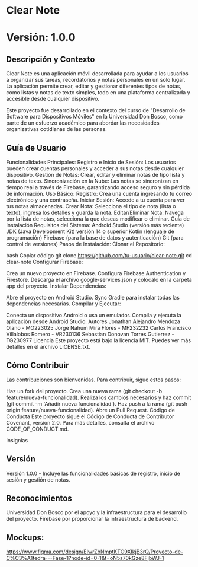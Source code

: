 # Clear Note
# Versión: 1.0.0

## Descripción y Contexto
Clear Note es una aplicación móvil desarrollada para ayudar a los usuarios a organizar sus tareas, recordatorios y notas personales en un solo lugar. La aplicación permite crear, editar y gestionar diferentes tipos de notas, como listas y notas de texto simples, todo en una plataforma centralizada y accesible desde cualquier dispositivo.

Este proyecto fue desarrollado en el contexto del curso de "Desarrollo de Software para Dispositivos Móviles" en la Universidad Don Bosco, como parte de un esfuerzo académico para abordar las necesidades organizativas cotidianas de las personas.

## Guía de Usuario
Funcionalidades Principales:
Registro e Inicio de Sesión: Los usuarios pueden crear cuentas personales y acceder a sus notas desde cualquier dispositivo.
Gestión de Notas: Crear, editar y eliminar notas de tipo lista y notas de texto.
Sincronización en la Nube: Las notas se sincronizan en tiempo real a través de Firebase, garantizando acceso seguro y sin pérdida de información.
Uso Básico:
Registro: Crea una cuenta ingresando tu correo electrónico y una contraseña.
Iniciar Sesión: Accede a tu cuenta para ver tus notas almacenadas.
Crear Nota: Selecciona el tipo de nota (lista o texto), ingresa los detalles y guarda la nota.
Editar/Eliminar Nota: Navega por la lista de notas, selecciona la que deseas modificar o eliminar.
Guía de Instalación
Requisitos del Sistema:
Android Studio (versión más reciente)
JDK (Java Development Kit) versión 14 o superior
Kotlin (lenguaje de programación)
Firebase (para la base de datos y autenticación)
Git (para control de versiones)
Pasos de Instalación:
Clonar el Repositorio:

bash
Copiar código
git clone https://github.com/tu-usuario/clear-note.git
cd clear-note
Configurar Firebase:

Crea un nuevo proyecto en Firebase.
Configura Firebase Authentication y Firestore.
Descarga el archivo google-services.json y colócalo en la carpeta app del proyecto.
Instalar Dependencias:

Abre el proyecto en Android Studio.
Sync Gradle para instalar todas las dependencias necesarias.
Compilar y Ejecutar:

Conecta un dispositivo Android o usa un emulador.
Compila y ejecuta la aplicación desde Android Studio.
Autores
Jonathan Alejandro Mendoza Olano - MO223025
Jorge Nahum Mira Flores - MF232232
Carlos Francisco Villalobos Romero - VR230136
Sebastian Donovan Torres Gutierrez - TG230977
Licencia
Este proyecto está bajo la licencia MIT. Puedes ver más detalles en el archivo LICENSE.txt.

## Cómo Contribuir
Las contribuciones son bienvenidas. Para contribuir, sigue estos pasos:

Haz un fork del proyecto.
Crea una nueva rama (git checkout -b feature/nueva-funcionalidad).
Realiza los cambios necesarios y haz commit (git commit -m 'Añadir nueva funcionalidad').
Haz push a la rama (git push origin feature/nueva-funcionalidad).
Abre un Pull Request.
Código de Conducta
Este proyecto sigue el Código de Conducta de Contributor Covenant, versión 2.0. Para más detalles, consulta el archivo CODE_OF_CONDUCT.md.

Insignias

## Versión
Versión 1.0.0 - Incluye las funcionalidades básicas de registro, inicio de sesión y gestión de notas.

## Reconocimientos
Universidad Don Bosco por el apoyo y la infraestructura para el desarrollo del proyecto.
Firebase por proporcionar la infraestructura de backend.

## Mockups:

https://www.figma.com/design/EIwrZbNmptKTO9XIkjB3rQ/Proyecto-de-C%C3%A1tedra---Fase-1?node-id=0-1&t=oN5s70kGze8FjbWJ-1
